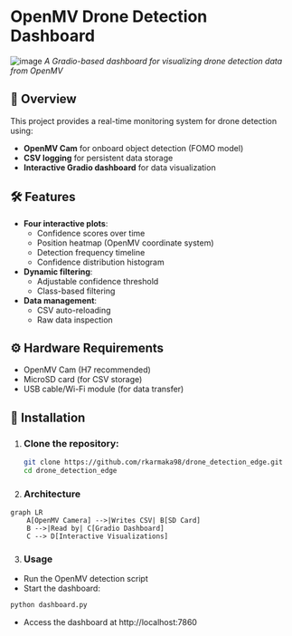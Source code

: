 # OpenMV Drone Detection Dashboard

![image](https://github.com/user-attachments/assets/3e03d7bb-8f38-4311-9b2c-3570dbeeeef1)
*A Gradio-based dashboard for visualizing drone detection data from OpenMV*

## 📌 Overview

This project provides a real-time monitoring system for drone detection using:
- **OpenMV Cam** for onboard object detection (FOMO model)
- **CSV logging** for persistent data storage
- **Interactive Gradio dashboard** for data visualization

## 🛠️ Features

- **Four interactive plots**:
  - Confidence scores over time
  - Position heatmap (OpenMV coordinate system)
  - Detection frequency timeline
  - Confidence distribution histogram
- **Dynamic filtering**:
  - Adjustable confidence threshold
  - Class-based filtering
- **Data management**:
  - CSV auto-reloading
  - Raw data inspection

## ⚙️ Hardware Requirements

- OpenMV Cam (H7 recommended)
- MicroSD card (for CSV storage)
- USB cable/Wi-Fi module (for data transfer)

## 🚀 Installation

1. ### Clone the repository:
   ```bash
   git clone https://github.com/rkarmaka98/drone_detection_edge.git
   cd drone_detection_edge
   ```
2. ### Architecture
```mermaid
graph LR
    A[OpenMV Camera] -->|Writes CSV| B[SD Card]
    B -->|Read by| C[Gradio Dashboard]
    C --> D[Interactive Visualizations]
```
3. ### Usage
* Run the OpenMV detection script
* Start the dashboard:
```bash
python dashboard.py
```
* Access the dashboard at http://localhost:7860
